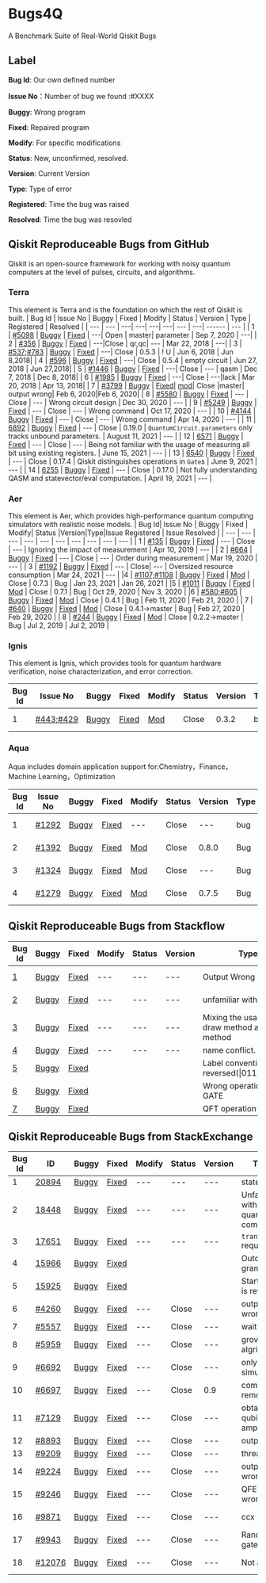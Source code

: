 # Bugs4Q
A Benchmark Suite of Real-World Qiskit Bugs
## Label
**Bug Id**: Our own defined number  

**Issue No**：Number of bug we found :#XXXX  

**Buggy**: Wrong program

**Fixed**: Repaired program

**Modify**: For specific modifications

**Status**: New, unconfirmed, resolved.   

**Version**: Current Version

**Type**: Type of error

**Registered**: Time the bug was raised  

**Resolved**: Time the bug was resovled 
 
## Qiskit Reproduceable Bugs from GitHub
Qiskit is an open-source framework for working with noisy quantum computers at the level of pulses, circuits, and algorithms.

### Terra
This element is Terra and is the foundation on which the rest of Qiskit is built.
| Bug Id | Issue No | Buggy | Fixed | Modify | Status | Version | Type | Registered | Resolved |
| --- | --- | ---| ---| ---| ---| --- | ---| ------ | --- |
| 1 | [#5098](https://github.com/Qiskit/qiskit-terra/issues/5098) | [Buggy](./Terra-0-4000/3/buggy.py) | [Fixed](./Terra-0-4000/3/Fixed.py) | ---| Open | master| parameter | Sep 7, 2020 | ---|
| 2 | [#356](https://github.com/Qiskit/qiskit-terra/issues/356) | [Buggy](./Terra-0-4000/6/buggy.py) | [Fixed](./Terra-0-4000/6/Fixed.py) | ---|Close | qr,qc| --- | Mar 22, 2018 | ---|
| 3 | [#537](https://github.com/Qiskit/qiskit-terra/issues/537);[#783](https://github.com/Qiskit/qiskit-terra/issues/783) | [Buggy](./Terra-0-4000/7/buggy.py) | [Fixed](./Terra-0-4000/7/Fix.py) | ---| Close | 0.5.3 | ! U | Jun 6, 2018 | Jun 8,2018|
| 4 | [#596](https://github.com/Qiskit/qiskit-terra/issues/596) | [Buggy](./Terra-0-4000/8/buggy.py) | [Fixed](./Terra-0-4000/8/fixed.py) | ---| Close | 0.5.4 | empty circuit | Jun 27, 2018 | Jun 27,2018|
| 5 | [#1446](https://github.com/Qiskit/qiskit-terra/issues/1446) | [Buggy](./Terra-0-4000/11/buggy.py) | [Fixed](./Terra-0-4000/11/fix.py) | ---| Close | --- | qasm | Dec 7, 2018 | Dec 8, 2018|
| 6 | [#1985](https://github.com/Qiskit/qiskit-terra/issues/1985) | [Buggy](./Terra-0-4000/13/buggy.py) | [Fixed](./Terra-0-4000/12/fix.py) | ---| Close | ---|lack   | Mar 20, 2018 | Apr 13, 2018|
| 7 | [#3799](https://github.com/Qiskit/qiskit-terra/issues/3799) | [Buggy](./Terra-0-4000/22/buggy.py) | [Fixed](./Terra-0-4000/22/fix.py)| [mod](./Terra-0-4000/22/mod.py)| Close |master| output wrong| Feb 6, 2020|Feb 6, 2020|
| 8 | [#5580](https://github.com/Qiskit/qiskit-terra/issues/5580) | [Buggy](./Terra-4001-6000/Bug_5/buggy.py) |  [Fixed](./Terra-4001-6000/Bug_5/fixed.py)  | --- | Close | --- | Wrong circuit design | Dec 30, 2020 | --- |
| 9 | [#5249](https://github.com/Qiskit/qiskit-terra/issues/5249) | [Buggy](./Terra-4001-6000/Bug_8/buggy.py) |  [Fixed](./Terra-4001-6000/Bug_8/fixed.py)  | --- | Close | --- | Wrong command | Oct 17, 2020 | --- |
| 10 | [#4144](https://github.com/Qiskit/qiskit-terra/issues/4144) | [Buggy](./Terra-4001-6000/Bug_11/buggy.py) |  [Fixed](./Terra-4001-6000/Bug_11/fixed.py)  | --- | Close | --- | Wrong command | Apr 14, 2020 | --- |
| 11 | [6892](https://github.com/Qiskit/qiskit-terra/issues/6892) | [Buggy](./Terra-6000-7100/6892_Bug/bug_version.py) | [Fixed](./Terra-6000-7100/6892_fixed/fixed_version.py) | --- | Close | 0.19.0 | `QuantumCircuit.parameters` only tracks unbound parameters. | August 11, 2021 | --- |
| 12 | [6571](https://github.com/Qiskit/qiskit-terra/issues/6571) | [Buggy](./Terra-6000-7100/6571_Bug/bug_version.py) | [Fixed](./Terra-6000-7100/6571_fixed/fixed_version.py) | --- | Close | --- | Being not familiar with the usage of measuring all bit using existing registers. | June 15, 2021 | --- |
| 13 | [6540](https://github.com/Qiskit/qiskit-terra/issues/6540) | [Buggy](./Terra-6000-7100/6540_Bug/bug_version.py) | [Fixed](./Terra-6000-7100/6540_fixed/fixed_version.py) | --- | Close | 0.17.4 | Qiskit distinguishes operations in `Gate`s | June 9, 2021 | --- |
| 14 | [6255](https://github.com/Qiskit/qiskit-terra/issues/6255) | [Buggy](./Terra-6000-7100/6255_Bug/bug_version.py) | [Fixed](./Terra-6000-7100/6255_fixed/fixed_version.py) | --- | Close | 0.17.0 | Not fully understanding QASM and statevector/eval computation. | April 19, 2021     | --- |

### Aer
This element is Aer, which provides high-performance quantum computing simulators with realistic noise models.
| Bug Id| Issue No | Buggy | Fixed | Modify| Status |Version|Type|Issue Registered | Issue Resolved |
| --- | --- | --- | --- | --- | --- | --- | --- | --- | --- | 
| 1 | [#135](https://github.com/Qiskit/qiskit-aer/issues/135) | [Buggy](./Aer/bug_1/buggy.py) | [Fixed](./Aer/bug_1/fixed.py) | --- | Close | --- | Ignoring the impact of measurement | Apr 10, 2019 | --- |
| 2 | [#664](https://github.com/Qiskit/qiskit-aer/issues/664) | [Buggy](./Aer/bug_7/buggy.py) | [Fixed](./Aer/bug_7/fixed.py) | --- | Close | --- | Order during measurement | Mar 19, 2020 | --- |
| 3 | [#1192](https://github.com/Qiskit/qiskit-aer/issues/1192) | [Buggy](./Aer/bug_10/buggy.py) | [Fixed](./Aer/bug_10/fixed.py) | --- | Close| --- | Oversized resource consumption | Mar 24, 2021 | --- |
|4 | [#1107;#1108](https://github.com/Qiskit/qiskit-aer/issues/1107) | [Buggy](./Aer/Bug_2) | [Fixed](./Aer/Fix_2) | [Mod](https://github.com/Qiskit/qiskit-aer/pull/1108/files) | Close | 0.7.3 | Bug |  Jan 23, 2021 | Jan 26, 2021 |
|5 | [#1011](https://github.com/Qiskit/qiskit-aer/pull/1011) | [Buggy](./Aer/Bug_4) | [Fixed](./Aer/Fix_4) | [Mod](https://github.com/Qiskit/qiskit-aer/pull/1011/files) | Close | 0.7.1 | Bug | Oct 29, 2020 | Nov 3, 2020 |
|6 | [#580;#605](https://github.com/Qiskit/qiskit-aer/issues/580) | [Buggy](./Aer/Bug_18) | [Fixed](./Aer/Fix_18) | [Mod](https://github.com/Qiskit/qiskit-aer/pull/605/files) | Close | 0.4.1 | Bug |  Feb 11, 2020 | Feb 21, 2020 |
| 7 | [#640](https://github.com/Qiskit/qiskit-aer/pull/640) | [Buggy](./Aer/Bug_19) | [Fixed](./Aer/Fix_19) | [Mod](https://github.com/Qiskit/qiskit-aer/pull/640/files) | Close | 0.4.1→master | Bug |  Feb 27, 2020 | Feb 29, 2020 |
| 8 | [#244](https://github.com/Qiskit/qiskit-aer/issues/244) | [Buggy](./Aer/Bug_26) | [Fixed](./Aer/Fix_26) | [Mod](https://github.com/Qiskit/qiskit-aer/pull/259/files) | Close | 0.2.2→master | Bug |  Jul 2, 2019 | Jul 2, 2019 |

### Ignis
This element is Ignis, which provides tools for quantum hardware verification, noise characterization, and error correction.

| Bug Id | Issue No                                                     | Buggy                   | Fixed                     | Modify                                                       | Status      | Version            | Type            | Test                                                      | Issue Registered | Issue Resolved |
| ------ | ------------------------------------------------------------ | ----------------------- | ------------------------- | ------------------------------------------------------------ | ----------- | ------------------ | --------------- | --------------------------------------------------------- | ---------------- | -------------- |
|1     | [#443](https://github.com/Qiskit/qiskit-ignis/issues/443);[#429](https://github.com/Qiskit/qiskit-ignis/issues/429) | [Buggy](./Ignis/Bug_11) | [Fixed](./Ignis/Fixed_11) | [Mod](https://github.com/Qiskit/qiskit-ignis/pull/435/files) | Close   | 0.3.2              | bug             | [Test](https://github.com/Qiskit/qiskit-ignis/issues/429) | 25 Jun 2020      | 25 Jun 2020    |

### Aqua
 Aqua includes domain application support for:Chemistry，Finance，Machine Learning，Optimization

| Bug Id| Issue No | Buggy | Fixed | Modify| Status |Version|Type|Test|Issue Registered | Issue Resolved |
| --- | --- | --- | --- | --- | --- | --- | --- | --- | --- | --- |
| 1 | [#1292](https://github.com/Qiskit/qiskit-aqua/issues/1292) | [Buggy](./Terra-0-4000/1/buggy.py) | [Fixed](./Terra-0-4000/1/Fixed.py) | --- | Close| --- | bug|--- | Sep 30, 2020 | Oct 1, 2020|
| 2| [#1392](https://github.com/Qiskit/qiskit-aqua/issues/1392)|[Buggy](./Aqua/Bug_4/admm_optimizer.py) | [Fixed](./Aqua/Fix_4/admm_optimizer.py) | [Mod](https://github.com/Qiskit/qiskit-aqua/pull/1393/files)|Close|0.8.0|Bug|[Test](./Aqua/Test_4/test4.py)|  Oct 27, 2020| Oct 28, 2020|
|3|[#1324](https://github.com/Qiskit/qiskit-aqua/issues/1324)|[Buggy](./Aqua/Bug_7/vector_state_fn.py) | [Fixed](./Aqua/Fix_7/vector_state_fn.py) | [Mod](https://github.com/Qiskit/qiskit-aqua/commit/750d6c225320fdac07ba14f5dff71031f441e4b8)|Close|---|Bug|[Test](./Aqua/Test_7/Test7.py)| Oct 9 , 2020| Oct 14, 2020|
|4|[#1279](https://github.com/Qiskit/qiskit-aqua/issues/1279)|[Buggy](./Aqua/Bug_8%2C9/grover_optimizer.py) | [Fixed](./Aqua/Fix_8,9/grover_optimizer.py) | [Mod](https://github.com/Qiskit/qiskit-optimization/commit/21969d728e4f47d870916ca2bdb0d3bb152cb373)|Close|0.7.5|Bug|[Test](./Aqua/Test_8/Test8.py)|Sep 29 ,2020| Oct 10, 2020|

## Qiskit Reproduceable Bugs from Stackflow

| Bug Id | Buggy | Fixed | Modify| Status |Version|Type| Registered | Resolved |
| --- | --- | --- | --- | --- | --- | --- | --- | --- |
| [1](https://stackoverflow.com/questions/60918011/implement-quantum-teleportation-in-qiskit) |  [Buggy](./Stackflow-1-5/1/buggy.py) | [Fixed](/Stackflow-1-5/1/Fixed.py) | --- | --- | --- | Output Wrong | Mar 19, 2020| --- |
| [2](https://stackoverflow.com/questions/69598995/qiskits-draw-only-shows-the-circuits-name-and-not-the-architecture) | [Buggy](./stackoverflow-1-5/Bug_2)  | [Fixed](./stackoverflow-1-5/Fixed_2)  | ---    | ---    | ---     | unfamiliar with API                                          | Oct 17, 2021 | ---      |
| [3](https://stackoverflow.com/questions/69245836/getting-figure-x-when-drawing-quantum-circuit-with-qiskit-mpl-output-mo) | [Buggy](./stackoverflow-1-5/Bug_3)  | [Fixed](./stackoverflow-1-5/Fixed_3)  | ---    | ---    | ---     | Mixing the usage of draw method and print method             | ---          | ---      |
| [4](https://stackoverflow.com/questions/64707625/visualizing-circuits-in-qiskit-with-matplotlib) | [Buggy](./stackoverflow-1-5/Bug_11) | [Fixed](./stackoverflow-1-5/Fixed_11) | ---    | ---    | ---     | name conflict.                                               | ---          | ---      |
| [5](https://stackoverflow.com/questions/63283443/my-qiskit-codes-output-differ-from-the-lecturer-ryan-o-donnell)| [Buggy](./stackoverflow-6-10/bug_1/buggy.py) | [Fixed](./stackoverflow-6-10/bug_1/fixed.py) | | | | Label convention is reversed(\|011>&\|110>)  | | |
| [6](https://stackoverflow.com/questions/62661255/2-entangle-qubit-gives-all-states-with-25)| [Buggy](./stackoverflow-6-10/bug_2/buggy.py) | [Fixed](./stackoverflow-6-10/bug_2/fixed.py) | | | | Wrong operation with GATE  |  | |
| [7](https://stackoverflow.com/questions/63342432/python-quantum-fourier-transform)| [Buggy](./stackoverflow-6-10/bug_3/buggy.py) | [Fixed](./stackoverflow-6-10/bug_3/fixed.py) | | | | QFT operation*  | | |

## Qiskit Reproduceable Bugs from StackExchange
| Bug Id                                                       | ID | Buggy | Fixed | Modify | Status | Version | Type                                                         | Registered   | Resolved |
| ------------------------------------------------------------ | -- | ----- | ----- | ------ | ------ | ------- | ------------------------------------------------------------ | ------------ | -------- |
| 1|[20894](https://quantumcomputing.stackexchange.com/questions/20894/saving-statevector-on-more-than-one-location-in-a-quantum-circuit-in-qiskit) | [Buggy](./StackExchange-page-1-25/Bug_5)  | [Fixed](./StackExchange-page-1-25/Fixed_5)  | ---    | ---    | ---                   | statevector                                  | ---        | ---      |
| 2|[18448](https://quantumcomputing.stackexchange.com/questions/18448/how-to-perform-a-plot-histogram-for-a-circuit) | [Buggy](./StackExchange-page-1-25/Bug_9)  | [Fixed](./StackExchange-page-1-25/Fixed_9)  | ---    | ---    | ---                   | Unfamiliar with quantum computing            | ---        | ---      |
| 3|[17651](https://quantumcomputing.stackexchange.com/questions/17651/setting-initial-state-in-qiskit-unitary-simulator) | [Buggy](./StackExchange-page-1-25/Bug_19) | [Fixed](./StackExchange-page-1-25/Fixed_19) | ---    | ---    | ---                   | `transpile` required                         | ---        | ---      |
| 4 | [15966](https://quantumcomputing.stackexchange.com/questions/15966/was-the-quantum-circuit-attribute-iden-renamed) | [Buggy](./StackExchange/bug_1/buggy.py) | [Fixed](./StackExchange/bug_1/fixed.py) | | | | Outdated grammar | | |
| 5 | [15925](https://quantumcomputing.stackexchange.com/questions/15925/q-sphere-representation-of-bell-states) | [Buggy](./StackExchange/bug_2/buggy.py) | [Fixed](./StackExchange/bug_2/fixed.py) | | | | Start state is reversed | | |
|6| [#4260](https://quantumcomputing.stackexchange.com/questions/4260/how-to-create-a-condition-on-only-one-classical-bit-when-we-have-a-total-of-2-cl) | [Buggy](./StackExchange/1/buggy.py) | [Fixed](./StackExchange/1/fix.py) | --- | Close| --- | output wrong | --- | ---|
| 7| [#5557](https://quantumcomputing.stackexchange.com/questions/5557/wait-gate-throws-an-error-notimplementederror-no-decomposition-rules-defin) | [Buggy](./StackExchange/3/buggy.py) | [Fixed](StackExchange/3/fix.py) | --- | Close| --- | wait() | --- | ---|
| 8 | [#5959](https://quantumcomputing.stackexchange.com/questions/5959/grovers-algorithm-returns-skewed-probability-distribution) | [Buggy](./StackExchange/4/buggy.py) | [Fixed](StackExchange/4/fix.py) | --- | Close| --- | grover algrithm| --- | ---|
| 9| [#6692](https://quantumcomputing.stackexchange.com/questions/6692/how-do-i-get-out-2-measurements-from-the-same-execution-on-qiskit) | [Buggy](./StackExchange/5/buggy.py) | [Fixed](StackExchange/5/fix.py) | --- | Close| --- | only for simulator| --- | ---|
| 10 | [#6697](https://quantumcomputing.stackexchange.com/questions/6697/creating-and-running-parallel-circuits-in-qiskit) | [Buggy](./StackExchange/6/buggy.py) | [Fixed](StackExchange/6/fix.py) | --- | Close| 0.9 | compiler() removerd | --- | ---|
| 11 | [#7129](https://quantumcomputing.stackexchange.com/questions/7129/how-to-obtain-qubits-amplitude-in-qiskit) | [Buggy](./StackExchange/7/buggy.py) | [Fixed](StackExchange/7/fix.py) | --- | Close| --- |obtain qubit's amplitude  | --- | ---|
| 12 | [#8893](https://quantumcomputing.stackexchange.com/questions/8893/why-is-the-order-reversed-on-measurement) | [Buggy](./StackExchange/9/buggy.py) | [Fixed](StackExchange/9/fix.py) | --- | Close| --- |output   | --- | ---|
| 13 | [#9209](https://quantumcomputing.stackexchange.com/questions/9209/how-to-use-parallel-executions-of-circuits) | [Buggy](./StackExchange/12/buggy.py) | [Fixed](StackExchange/12/fix.py) | --- | Close| --- |threads   | --- | ---|
| 14 | [#9224](https://quantumcomputing.stackexchange.com/questions/9224/how-to-plot-histogram-or-bloch-sphere-for-multiple-circuits) | [Buggy](./StackExchange/14/buggy.py) | [Fixed](StackExchange/14/fix.py) | --- | Close| --- |output wrong   | --- | ---|
| 15 | [#9246](https://quantumcomputing.stackexchange.com/questions/9246/quantum-phase-estimation-implementation) | [Buggy](./StackExchange/15/buggy.py) | [Fixed](StackExchange/15/fix.py) | --- | Close| --- |QFE output wrong  | --- | ---|
| 16 | [#9871](https://quantumcomputing.stackexchange.com/questions/9871/achieve-a-control-gate-with-2-hadamard-coins) | [Buggy](./StackExchange/16/buggy.py) | [Fixed](StackExchange/16/fix.py) | --- | Close| --- | ccx | Feb 16, 2020| ---|
| 17 | [#9943](https://quantumcomputing.stackexchange.com/questions/9943/how-to-make-circuit-for-randomly-selected-gate) | [Buggy](./StackExchange/17/buggy.py) | [Fixed](StackExchange/17/fix.py) | --- | Close| --- | Random gates | Feb 22, 2020| ---|
| 18 | [#12076](https://quantumcomputing.stackexchange.com/questions/12076/real-device-error-mitigation-with-qiskit) | [Buggy](./StackExchange/20/buggy.py) | [Fixed](StackExchange/20/fix.py) | --- | Close| --- | Not a DAG| may 19, 2020| ---|


